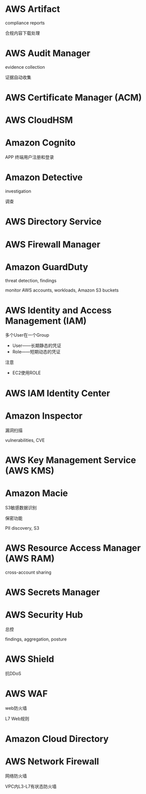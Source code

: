 # AWS Artifact

compliance reports

合规内容下载处理

# AWS Audit Manager 

evidence collection

证据自动收集

# AWS Certificate Manager (ACM) 

# AWS CloudHSM 

# Amazon Cognito

APP 终端用户注册和登录

# Amazon Detective

investigation

调查

# AWS Directory Service

# AWS Firewall Manager

# Amazon GuardDuty

threat detection, findings

monitor AWS accounts, workloads, Amazon S3 buckets

# AWS Identity and Access Management (IAM) 

多个User在一个Group

- User——长期静态的凭证
- Role——短期动态的凭证

注意

- EC2使用ROLE

# AWS IAM Identity Center 

# Amazon Inspector 

漏洞扫描

vulnerabilities, CVE

# AWS Key Management Service (AWS KMS)

# Amazon Macie 

S3敏感数据识别

保密功能

PII discovery, S3

# AWS Resource Access Manager (AWS RAM) 

cross-account sharing

# AWS Secrets Manager 

# AWS Security Hub

总控

findings, aggregation, posture

# AWS Shield

抗DDoS

# AWS WAF

web防火墙

L7 Web规则

# Amazon Cloud Directory

# AWS Network Firewall

网络防火墙

VPC内L3-L7有状态防火墙
